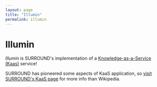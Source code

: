 ```yaml
---
layout: page
title: "Illumin"
permalink: illumin
---         
```

# Illumin

*Illumin* is SURROUND's implementation of a [Knowledge-as-a-Service (Kaas)](https://en.wikipedia.org/wiki/Knowledge_as_a_service) service!

SURROUND has pioneered some aspects of KaaS application, so [visit SURROUND's KaaS page](/kaas) for more info than Wikipedia.


<!--
         such as Finance (FinKG), Government (GovKG) or the resources sector (ResKG), just as a <a href="https://en.wikipedia.org/wiki/Data_as_a_service">Data as a Service</a> does. It also accesses a <em>Reference Data Source</em> which consists of general data models, background datasets and perhaps streaming information to provide <em>context</em> to the information delivered, turning it into <em><strong>knowledge</strong></em>.</p>




                 <ul>
            <li>
                <strong>Domain Data Source</strong>
                <ul>
                    <li>One of our Knowledge Graphs</li>
                    <li><a href="/govkg">GovKG</a></li>
                    <li>FinKG</li>
                </ul>
            </li>
            <li>
                <strong>Reference Data Source</strong>
                <ul>
                    <li>SURROUND's surrpoting Knolwedge Graph for all applications</li>
                    <li>Upper Ontologies - a collection of widely used data models to provide data definitions</li>
                    <li><a href="/govkg">GovKG</a> - for specialised domains, government knowledge in GovKG is reference data</li>
                    <li>Context Stream - for different domains we provide a streaming data analysis service which analyses information relevant to that domain: current context</li>
                </ul>
            </li>            
        </ul>
-->        